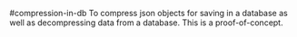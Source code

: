 #compression-in-db
To compress json objects for saving in a database as well as decompressing data from a database. This is a proof-of-concept.
